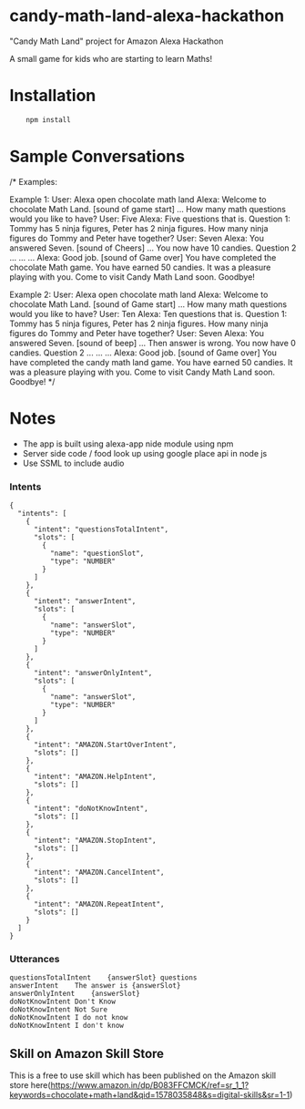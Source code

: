 # candy-math-land-alexa-hackathon
"Candy Math Land" project for Amazon Alexa Hackathon

A small game for kids who are starting to learn Maths!

# Installation

```bash
	npm install
```

# Sample Conversations
>
/*
Examples:

 Example 1:
 User: Alexa open chocolate math land
 Alexa: Welcome to chocolate Math Land. [sound of game start] ... How many math questions would you like to have?
 User: Five
 Alexa: Five questions that is. Question 1: Tommy has 5 ninja figures, Peter has 2 ninja figures. How many ninja figures do Tommy and Peter have together?
 User: Seven
 Alexa: You answered Seven. [sound of Cheers] ... You now have 10 candies. Question 2 ...
 ...
 ...
 Alexa: Good job. [sound of Game over] You have completed the chocolate Math game.  You have earned 50 candies. It was a pleasure playing with you. Come to visit Candy Math Land soon. Goodbye!


 Example 2:
 User: Alexa open chocolate math land
 Alexa: Welcome to chocolate Math Land. [sound of Game start] ... How many math questions would you like to have?
 User: Ten
 Alexa: Ten questions that is. Question 1: Tommy has 5 ninja figures, Peter has 2 ninja figures. How many ninja figures do Tommy and Peter have together?
 User: Seven
 Alexa: You answered Seven. [sound of beep] ... Then answer is wrong. You now have 0 candies. Question 2 ...
 ...
 ...
 Alexa: Good job. [sound of Game over] You have completed the candy math land game.  You have earned 50 candies. It was a pleasure playing with you. Come to visit Candy Math Land soon. Goodbye!
*/

# Notes

- The app is built using alexa-app nide module using npm
- Server side code / food look up using google place api in node js
- Use SSML to include audio

### Intents
```
{
  "intents": [
    {
      "intent": "questionsTotalIntent",
      "slots": [
        {
          "name": "questionSlot",
          "type": "NUMBER"
        }
      ]
    },
    {
      "intent": "answerIntent",
      "slots": [
        {
          "name": "answerSlot",
          "type": "NUMBER"
        }
      ]
    },
    {
      "intent": "answerOnlyIntent",
      "slots": [
        {
          "name": "answerSlot",
          "type": "NUMBER"
        }
      ]
    },
    {
      "intent": "AMAZON.StartOverIntent",
      "slots": []
    },
    {
      "intent": "AMAZON.HelpIntent",
      "slots": []
    },
    {
      "intent": "doNotKnowIntent",
      "slots": []
    },
    {
      "intent": "AMAZON.StopIntent",
      "slots": []
    },
    {
      "intent": "AMAZON.CancelIntent",
      "slots": []
    },
    {
      "intent": "AMAZON.RepeatIntent",
      "slots": []
    }
  ]
}
```

### Utterances

```
questionsTotalIntent	{answerSlot} questions
answerIntent	The answer is {answerSlot}
answerOnlyIntent	{answerSlot}
doNotKnowIntent	Don't Know
doNotKnowIntent	Not Sure
doNotKnowIntent	I do not know
doNotKnowIntent	I don't know
```

## Skill on Amazon Skill Store

This is a free to use skill which has been published on the Amazon skill store here(https://www.amazon.in/dp/B083FFCMCK/ref=sr_1_1?keywords=chocolate+math+land&qid=1578035848&s=digital-skills&sr=1-1)
